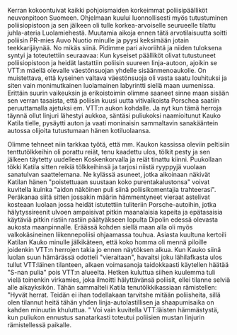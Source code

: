 
Kerran kokoontuivat kaikki pohjoismaiden korkeimmat poliisipäälliköt neuvonpitoon Suomeen. Ohjelmaan kuului 
luonnollisesti myös tutustuminen poliisiopistoon ja sen jälkeen oli tulle korkea-arvoiselle seurueelle tilattu juhla-ateria 
Luolamiehestä. Muutamia aikoja ennen tätä arvotilaisuutta soitti poliisin PR-mies Auvo Nuotio minulle ja pyysi keksimään 
jotain teekkarijäynää. No mikäs siinä. Pidimme pari aivoriihtä ja niiden tuloksena syntyi ja toteutettiin seuraavaa: Kun 
kyseiset päälliköt olivat tutustuneet poliisiopistoon ja heidät lastattiin poliisin suureen linja-autoon, ajoikin se VTT:n mäellä 
olevalle väestönsuojan yhdelle sisäänmenoaukolle. On muistettava, että kyseinen valtava väestönsuoja oli vasta saatu 
louhituksi ja siten vain monimutkainen luolamainen labyrintti siellä maan uumenissa. Erittäin suurin vaikeuksin ja 
erikoistoimin olimme saaneet sinne maan sisään sen verran tasaista, että poliisin kuusi uutta vitivalkoista Porschea saatiin 
peruuttamalla ajetuksi em. VTT:n aukon kohdalle. Ja nyt kun tämä herroja täynnä ollut linjuri lähestyi aukkoa, säntäsi 
puliukoksi naamioitunut Kauko Katila tielle, pysäytti auton ja vaati moninaisin sammaltavin sanakääntein autossa olijoita 
tutustumaan hänen kotiluolaansa.

Olimme tehneet niin tarkkaa työtä, että mm. Kaukon kassissa oleviin peltisiin tenttutölkkeihin oli porattu reiät, tenu kaadettu 
ulos, tölkit pesty ja sen jälkeen täytetty uudelleen Koskenkorvalla ja reiät tinattu kiinni. Puukollaan tökki Katila sitten reikiä 
tölkkeihinsä ja tarjosi niistä ryyppyjä vuolaan sanatulvan saattelemana. Ne kylässä asuneet, jotka aikoinaan näkivät Katilan 
hänen "poistettuaan suustaan koko purentakalustonsa" voivat kuvitella kuinka "aidon näköinen puli siinä poliisikomentajia 
trahteerasi". Peräkanaa siitä sitten jossakin määrin hämmentyneet vieraat astelivat kosteaan luolaan jossa heidät istutettiin 
tuliteriin Porsche-autoihin, jotka hälytyssireenit ulvoen ampaisivat pitkin maanalaisia kapeita ja epätasaisia käytäviä pitkin 
ristiin rastiin päätyäkseen lopulta Dipolin edessä olevasta aukosta maanpinnalle. Eräässä kohden siellä maan alla oli myös 
valkokäsineinen liikennepoliisi ohjaamassa touhua. Asiasta kuultuna kertoili Katilan Kauko minulle jälkikäteen, että koko
homma oli mennä piloille joidenkin VTT:n herrojen takia jo ennen näytöksen alkua. Kun Kauko siinä luolan suun hämärässä 
odotteli "vieraitaan", havaitsi joku lähilafkasta ulos tullut VTT:läinen tilanteen, alkaen voimasanoja taidokkaasti käytellen 
häätää "S-nan pulia" pois VTT:n alueelta. Hetken kuluttua siihen kuulemma tuli vielä toinenkin virkamies, joka ilmoitti
hälyttävänsä poliisit, ellei tilanne selviä alle aikayksikön. Tähän sammalteli Katila tenutölkkikassiaan rämistellen: "Hyvät 
herrat. Teidän ei ihan todellakaan tarvitshe mitään poliisheita, sillä olen tilannut heitä tähän yhden linja-autolastillisen ja 
shaapumisaika on kahden minuutin khuluttua. " Voi vain kuvitella VTT:läisten hämmästystä, kun puliukon ennustus 
sanatarkasti toteutui poliisien mustan linjurin rämistellessä paikalle.
